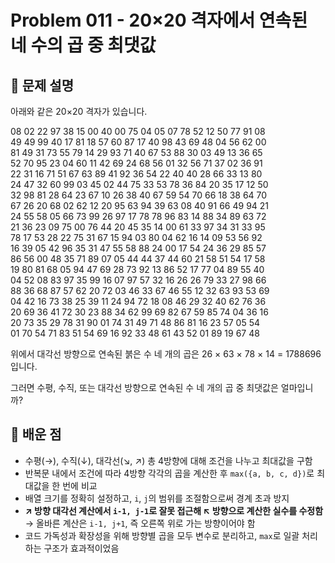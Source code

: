 # Problem 011 - 20×20 격자에서 연속된 네 수의 곱 중 최댓값

## 📝 문제 설명  
아래와 같은 20×20 격자가 있습니다.  
  
08 02 22 97 38 15 00 40 00 75 04 05 07 78 52 12 50 77 91 08  
49 49 99 40 17 81 18 57 60 87 17 40 98 43 69 48 04 56 62 00  
81 49 31 73 55 79 14 29 93 71 40 67 53 88 30 03 49 13 36 65  
52 70 95 23 04 60 11 42 69 24 68 56 01 32 56 71 37 02 36 91  
22 31 16 71 51 67 63 89 41 92 36 54 22 40 40 28 66 33 13 80  
24 47 32 60 99 03 45 02 44 75 33 53 78 36 84 20 35 17 12 50  
32 98 81 28 64 23 67 10 26 38 40 67 59 54 70 66 18 38 64 70  
67 26 20 68 02 62 12 20 95 63 94 39 63 08 40 91 66 49 94 21  
24 55 58 05 66 73 99 26 97 17 78 78 96 83 14 88 34 89 63 72  
21 36 23 09 75 00 76 44 20 45 35 14 00 61 33 97 34 31 33 95  
78 17 53 28 22 75 31 67 15 94 03 80 04 62 16 14 09 53 56 92  
16 39 05 42 96 35 31 47 55 58 88 24 00 17 54 24 36 29 85 57  
86 56 00 48 35 71 89 07 05 44 44 37 44 60 21 58 51 54 17 58  
19 80 81 68 05 94 47 69 28 73 92 13 86 52 17 77 04 89 55 40  
04 52 08 83 97 35 99 16 07 97 57 32 16 26 26 79 33 27 98 66  
88 36 68 87 57 62 20 72 03 46 33 67 46 55 12 32 63 93 53 69  
04 42 16 73 38 25 39 11 24 94 72 18 08 46 29 32 40 62 76 36  
20 69 36 41 72 30 23 88 34 62 99 69 82 67 59 85 74 04 36 16  
20 73 35 29 78 31 90 01 74 31 49 71 48 86 81 16 23 57 05 54  
01 70 54 71 83 51 54 69 16 92 33 48 61 43 52 01 89 19 67 48  
  
위에서 대각선 방향으로 연속된 붉은 수 네 개의 곱은 26 × 63 × 78 × 14 = 1788696 입니다.  
  
그러면 수평, 수직, 또는 대각선 방향으로 연속된 수 네 개의 곱 중 최댓값은 얼마입니까?

## 🧠 배운 점  
- 수평(→), 수직(↓), 대각선(↘, ↗) 총 4방향에 대해 조건을 나누고 최대값을 구함  
- 반복문 내에서 조건에 따라 4방향 각각의 곱을 계산한 후 `max({a, b, c, d})`로 최대값을 한 번에 비교  
- 배열 크기를 정확히 설정하고, `i`, `j`의 범위를 조절함으로써 경계 초과 방지  
- **↗ 방향 대각선 계산에서 `i-1, j-1`로 잘못 접근해 ↖ 방향으로 계산한 실수를 수정함**  
  → 올바른 계산은 `i-1, j+1`, 즉 오른쪽 위로 가는 방향이어야 함  
- 코드 가독성과 확장성을 위해 방향별 곱을 모두 변수로 분리하고, `max`로 일괄 처리하는 구조가 효과적이었음
